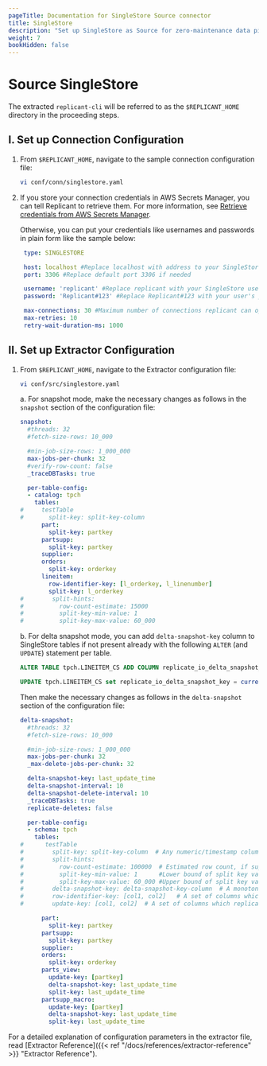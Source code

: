 ```yaml
---
pageTitle: Documentation for SingleStore Source connector
title: SingleStore
description: "Set up SingleStore as Source for zero-maintenance data pipelines using Arcion SingleStore connector."
weight: 7
bookHidden: false
---
```


# Source SingleStore

The extracted `replicant-cli` will be referred to as the `$REPLICANT_HOME` directory in the proceeding steps.

## I. Set up Connection Configuration

1. From `$REPLICANT_HOME`, navigate to the sample connection configuration file:

   ```BASH
   vi conf/conn/singlestore.yaml
   ```

2. If you store your connection credentials in AWS Secrets Manager, you can tell Replicant to retrieve them. For more information, see [Retrieve credentials from AWS Secrets Manager](/docs/references/secrets-manager). 
    
    Otherwise, you can put your credentials like usernames and passwords in plain form like the sample below:

   ```YAML
    type: SINGLESTORE

    host: localhost #Replace localhost with address to your SingleStore host
    port: 3306 #Replace default port 3306 if needed

    username: 'replicant' #Replace replicant with your SingleStore user
    password: 'Replicant#123' #Replace Replicant#123 with your user's password

    max-connections: 30 #Maximum number of connections replicant can open in SingleStore 
    max-retries: 10
    retry-wait-duration-ms: 1000
    ```
   
## II. Set up Extractor Configuration

1. From `$REPLICANT_HOME`, navigate to the Extractor configuration file:
   ```BASH
   vi conf/src/singlestore.yaml
   ```
    a. For snapshot mode, make the necessary changes as follows in the `snapshot` section of the configuration file:

    ```YAML
    snapshot:
      #threads: 32
      #fetch-size-rows: 10_000

      #min-job-size-rows: 1_000_000
      max-jobs-per-chunk: 32
      #verify-row-count: false
      _traceDBTasks: true

      per-table-config:
      - catalog: tpch
        tables:
    #     testTable
    #       split-key: split-key-column
          part:
            split-key: partkey
          partsupp:
            split-key: partkey
          supplier:
          orders:
            split-key: orderkey
          lineitem:
            row-identifier-key: [l_orderkey, l_linenumber]
            split-key: l_orderkey
    #        split-hints:
    #          row-count-estimate: 15000
    #          split-key-min-value: 1
    #          split-key-max-value: 60_000
    ```

    b. For delta snapshot mode, you can add `delta-snapshot-key` column to SingleStore tables if not present already with the following `ALTER` (and `UPDATE`) statement per table.

    ```SQL
    ALTER TABLE tpch.LINEITEM_CS ADD COLUMN replicate_io_delta_snapshot_key TIMESTAMP NOT NULL DEFAULT current_timestamp ON UPDATE current_timestamp;
    ```
    ```SQL
    UPDATE tpch.LINEITEM_CS set replicate_io_delta_snapshot_key = current_timestamp;
    ```
    Then make the necessary changes as follows in the `delta-snapshot` section of the configuration file:

    ```YAML
    delta-snapshot:
      #threads: 32
      #fetch-size-rows: 10_000

      #min-job-size-rows: 1_000_000
      max-jobs-per-chunk: 32
      _max-delete-jobs-per-chunk: 32

      delta-snapshot-key: last_update_time
      delta-snapshot-interval: 10
      delta-snapshot-delete-interval: 10
      _traceDBTasks: true
      replicate-deletes: false

      per-table-config:
      - schema: tpch
        tables:
    #      testTable
    #        split-key: split-key-column  # Any numeric/timestamp column with sufficiently large number of distincts
    #        split-hints:
    #          row-count-estimate: 100000  # Estimated row count, if supplied replicant will leverage
    #          split-key-min-value: 1      #Lower bound of split key value
    #          split-key-max-value: 60_000 #Upper bound of split key value, if supplied replicant will leverage and avoid querying source database for the same
    #        delta-snapshot-key: delta-snapshot-key-column  # A monotonic increasing numeric/timestamp column which gets new value on each INSERT/UPDATE
    #        row-identifier-key: [col1, col2]   # A set of columns which uniquely identify a row
    #        update-key: [col1, col2]  # A set of columns which replicant should use to perform deletes/updates during incremental replication

          part:
            split-key: partkey
          partsupp:
            split-key: partkey
          supplier:
          orders:
            split-key: orderkey
          parts_view:
            update-key: [partkey]
            delta-snapshot-key: last_update_time
            split-key: last_update_time
          partsupp_macro:
            update-key: [partkey]
            delta-snapshot-key: last_update_time
            split-key: last_update_time
    ```

For a detailed explanation of configuration parameters in the extractor file, read [Extractor Reference]({{< ref "/docs/references/extractor-reference" >}} "Extractor Reference").